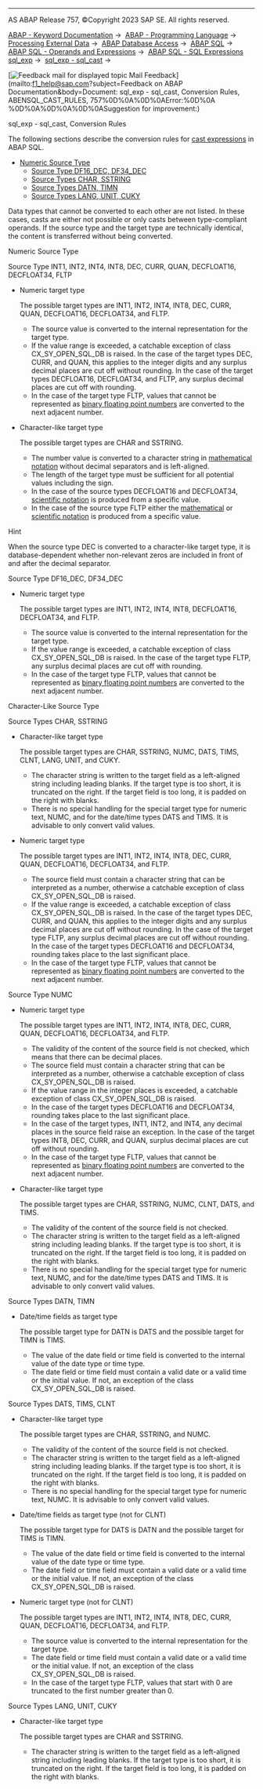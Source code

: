   

* * *

AS ABAP Release 757, ©Copyright 2023 SAP SE. All rights reserved.

[ABAP - Keyword Documentation](javascript:call_link\('abenabap.htm'\)) →  [ABAP - Programming Language](javascript:call_link\('abenabap_reference.htm'\)) →  [Processing External Data](javascript:call_link\('abenabap_language_external_data.htm'\)) →  [ABAP Database Access](javascript:call_link\('abendb_access.htm'\)) →  [ABAP SQL](javascript:call_link\('abenabap_sql.htm'\)) →  [ABAP SQL - Operands and Expressions](javascript:call_link\('abenabap_sql_operands.htm'\)) →  [ABAP SQL - SQL Expressions sql\_exp](javascript:call_link\('abapsql_expr.htm'\)) →  [sql\_exp - sql\_cast](javascript:call_link\('abensql_cast.htm'\)) → 

 [![](Mail.gif?object=Mail.gif&sap-language=EN "Feedback mail for displayed topic") Mail Feedback](mailto:f1_help@sap.com?subject=Feedback on ABAP Documentation&body=Document: sql_exp - sql_cast, Conversion Rules, ABENSQL_CAST_RULES, 757%0D%0A%0D%0AError:%0D%0A
%0D%0A%0D%0A%0D%0ASuggestion for improvement:)

sql\_exp - sql\_cast, Conversion Rules

The following sections describe the conversion rules for [cast expressions](javascript:call_link\('abensql_cast.htm'\)) in ABAP SQL.

-   [Numeric Source Type](#abensql-cast-rules-1-----------source-type-int1--int2--int4--int8--dec---@ITOC@@ABENSQL_CAST_RULES_2)
    -   [Source Type DF16\_DEC, DF34\_DEC](#abensql-cast-rules-3-------character-like-source-type---@ITOC@@ABENSQL_CAST_RULES_4)
    -   [Source Types CHAR, SSTRING](#abensql-cast-rules-5-----------source-type-numc---@ITOC@@ABENSQL_CAST_RULES_6)
    -   [Source Types DATN, TIMN](#abensql-cast-rules-7-----------source-types-dats--tims--clnt---@ITOC@@ABENSQL_CAST_RULES_8)
    -   [Source Types LANG, UNIT, CUKY](#@@ITOC@@ABENSQL_CAST_RULES_9)

Data types that cannot be converted to each other are not listed. In these cases, casts are either not possible or only casts between type-compliant operands. If the source type and the target type are technically identical, the content is transferred without being converted.

Numeric Source Type   

Source Type INT1, INT2, INT4, INT8, DEC, CURR, QUAN, DECFLOAT16, DECFLOAT34, FLTP   

-   Numeric target type
    
    The possible target types are INT1, INT2, INT4, INT8, DEC, CURR, QUAN, DECFLOAT16, DECFLOAT34, and FLTP.
    
    -   The source value is converted to the internal representation for the target type.
    -   If the value range is exceeded, a catchable exception of class CX\_SY\_OPEN\_SQL\_DB is raised. In the case of the target types DEC, CURR, and QUAN, this applies to the integer digits and any surplus decimal places are cut off without rounding. In the case of the target types DECFLOAT16, DECFLOAT34, and FLTP, any surplus decimal places are cut off with rounding.
    -   In the case of the target type FLTP, values that cannot be represented as [binary floating point numbers](javascript:call_link\('abenbinfloat_glosry.htm'\) "Glossary Entry") are converted to the next adjacent number.
-   Character-like target type
    
    The possible target types are CHAR and SSTRING.
    
    -   The number value is converted to a character string in [mathematical notation](javascript:call_link\('abenmathematical_notation_glosry.htm'\) "Glossary Entry") without decimal separators and is left-aligned.
    -   The length of the target type must be sufficient for all potential values including the sign.
    -   In the case of the source types DECFLOAT16 and DECFLOAT34, [scientific notation](javascript:call_link\('abenscientific_notation_glosry.htm'\) "Glossary Entry") is produced from a specific value.
    -   In the case of the source type FLTP either the [mathematical](javascript:call_link\('abenmathematical_notation_glosry.htm'\) "Glossary Entry") or [scientific notation](javascript:call_link\('abenscientific_notation_glosry.htm'\) "Glossary Entry") is produced from a specific value.

Hint

When the source type DEC is converted to a character-like target type, it is database-dependent whether non-relevant zeros are included in front of and after the decimal separator.

Source Type DF16\_DEC, DF34\_DEC   

-   Numeric target type
    
    The possible target types are INT1, INT2, INT4, INT8, DECFLOAT16, DECFLOAT34, and FLTP.
    
    -   The source value is converted to the internal representation for the target type.
    -   If the value range is exceeded, a catchable exception of class CX\_SY\_OPEN\_SQL\_DB is raised. In the case of the target type FLTP, any surplus decimal places are cut off with rounding.
    -   In the case of the target type FLTP, values that cannot be represented as [binary floating point numbers](javascript:call_link\('abenbinfloat_glosry.htm'\) "Glossary Entry") are converted to the next adjacent number.

Character-Like Source Type   

Source Types CHAR, SSTRING   

-   Character-like target type
    
    The possible target types are CHAR, SSTRING, NUMC, DATS, TIMS, CLNT, LANG, UNIT, and CUKY.
    
    -   The character string is written to the target field as a left-aligned string including leading blanks. If the target type is too short, it is truncated on the right. If the target field is too long, it is padded on the right with blanks.
    -   There is no special handling for the special target type for numeric text, NUMC, and for the date/time types DATS and TIMS. It is advisable to only convert valid values.
-   Numeric target type
    
    The possible target types are INT1, INT2, INT4, INT8, DEC, CURR, QUAN, DECFLOAT16, DECFLOAT34, and FLTP.
    
    -   The source field must contain a character string that can be interpreted as a number, otherwise a catchable exception of class CX\_SY\_OPEN\_SQL\_DB is raised.
    -   If the value range is exceeded, a catchable exception of class CX\_SY\_OPEN\_SQL\_DB is raised. In the case of the target types DEC, CURR, and QUAN, this applies to the integer digits and any surplus decimal places are cut off without rounding. In the case of the target type FLTP, any surplus decimal places are cut off without rounding. In the case of the target types DECFLOAT16 and DECFLOAT34, rounding takes place to the last significant place.
    -   In the case of the target type FLTP, values that cannot be represented as [binary floating point numbers](javascript:call_link\('abenbinfloat_glosry.htm'\) "Glossary Entry") are converted to the next adjacent number.

Source Type NUMC   

-   Numeric target type
    
    The possible target types are INT1, INT2, INT4, INT8, DEC, CURR, QUAN, DECFLOAT16, DECFLOAT34, and FLTP.
    
    -   The validity of the content of the source field is not checked, which means that there can be decimal places.
    -   The source field must contain a character string that can be interpreted as a number, otherwise a catchable exception of class CX\_SY\_OPEN\_SQL\_DB is raised.
    -   If the value range in the integer places is exceeded, a catchable exception of class CX\_SY\_OPEN\_SQL\_DB is raised.
    -   In the case of the target types DECFLOAT16 and DECFLOAT34, rounding takes place to the last significant place.
    -   In the case of the target types, INT1, INT2, and INT4, any decimal places in the source field raise an exception. In the case of the target types INT8, DEC, CURR, and QUAN, surplus decimal places are cut off without rounding.
    -   In the case of the target type FLTP, values that cannot be represented as [binary floating point numbers](javascript:call_link\('abenbinfloat_glosry.htm'\) "Glossary Entry") are converted to the next adjacent number.
-   Character-like target type
    
    The possible target types are CHAR, SSTRING, NUMC, CLNT, DATS, and TIMS.
    
    -   The validity of the content of the source field is not checked.
    -   The character string is written to the target field as a left-aligned string including leading blanks. If the target type is too short, it is truncated on the right. If the target field is too long, it is padded on the right with blanks.
    -   There is no special handling for the special target type for numeric text, NUMC, and for the date/time types DATS and TIMS. It is advisable to only convert valid values.

Source Types DATN, TIMN   

-   Date/time fields as target type
    
    The possible target type for DATN is DATS and the possible target for TIMN is TIMS.
    
    -   The value of the date field or time field is converted to the internal value of the date type or time type.
    -   The date field or time field must contain a valid date or a valid time or the initial value. If not, an exception of the class CX\_SY\_OPEN\_SQL\_DB is raised.

Source Types DATS, TIMS, CLNT   

-   Character-like target type
    
    The possible target types are CHAR, SSTRING, and NUMC.
    
    -   The validity of the content of the source field is not checked.
    -   The character string is written to the target field as a left-aligned string including leading blanks. If the target type is too short, it is truncated on the right. If the target field is too long, it is padded on the right with blanks.
    -   There is no special handling for the special target type for numeric text, NUMC. It is advisable to only convert valid values.
-   Date/time fields as target type (not for CLNT)
    
    The possible target type for DATS is DATN and the possible target for TIMS is TIMN.
    
    -   The value of the date field or time field is converted to the internal value of the date type or time type.
    -   The date field or time field must contain a valid date or a valid time or the initial value. If not, an exception of the class CX\_SY\_OPEN\_SQL\_DB is raised.
-   Numeric target type (not for CLNT)
    
    The possible target types are INT1, INT2, INT4, INT8, DEC, CURR, QUAN, DECFLOAT16, DECFLOAT34, and FLTP.
    
    -   The source value is converted to the internal representation for the target type.
    -   The date field or time field must contain a valid date or a valid time or the initial value. If not, an exception of the class CX\_SY\_OPEN\_SQL\_DB is raised.
    -   In the case of the target type FLTP, values that start with 0 are truncated to the first number greater than 0.

Source Types LANG, UNIT, CUKY   

-   Character-like target type
    
    The possible target types are CHAR and SSTRING.
    
    -   The character string is written to the target field as a left-aligned string including leading blanks. If the target type is too short, it is truncated on the right. If the target field is too long, it is padded on the right with blanks.